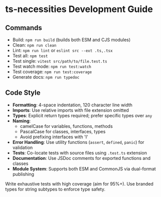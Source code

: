 # ts-necessities Development Guide

## Commands

- Build: `npm run build` (builds both ESM and CJS modules)
- Clean: `npm run clean`
- Lint: `npm run lint` or `eslint src --ext .ts,.tsx`
- Test all: `npm test`
- Test single: `vitest src/path/to/file.test.ts`
- Test watch mode: `npm run test:watch`
- Test coverage: `npm run test:coverage`
- Generate docs: `npm run typedoc`

## Code Style

- **Formatting**: 4-space indentation, 120 character line width
- **Imports**: Use relative imports with file extension omitted
- **Types**: Explicit return types required; prefer specific types over `any`
- **Naming**: 
  - camelCase for variables, functions, methods
  - PascalCase for classes, interfaces, types
  - Avoid prefixing interfaces with 'I'
- **Error Handling**: Use utility functions (`assert`, `defined`, `panic`) for validation
- **Tests**: Co-locate tests with source files using `.test.ts` extension
- **Documentation**: Use JSDoc comments for exported functions and classes
- **Module System**: Supports both ESM and CommonJS via dual-format publishing

Write exhaustive tests with high coverage (aim for 95%+). Use branded types for string subtypes to enforce type safety.